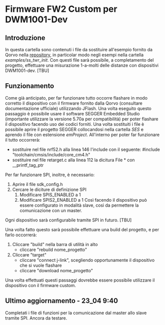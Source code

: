 # Firmware FW2 Custom per DWM1001-Dev

## Introduzione
In questa cartella sono contenuti i file da sostituire all'esempio fornito da Qorvo nella [repository](https://github.com/Decawave/dwm1001-examples), in particolar modo negli esempi nella cartella *examples/ss_twr_init*.
Con questi file sarà possibile, a completamento del progetto, effettuare una misurazione 1-a-molti delle distanze con dispositivi DWM1001-dev. [TBU]

## Funzionamento
Come già anticipato, per far funzionare tutto occorre flashare in modo corretto il dispositivo con il firmware
fornito dalla Qorvo (consultare documentazione ufficiale) utilizzando JFlash.
Una volta eseguito questo passaggio è possibile usare il software SEGGER Embedded Studio (importante utilizzare la versione 5.70a per compatibilità) per poter flashare il dispositivo facendo uso dei codici forniti.
Una volta sostituiti i file è possibile aprire il progetto SEGGER collocandosi nella cartella *SES* e aprendo il file con estensione *emProject*. All'interno per poter far funzionare il tutto occorrerà:
- sostituire nel file nrf52.h alla linea 146 l'include con il seguente: #include "toolchain/cmsis/include/core_cm4.h"
- sostituire nel file retarget.c alla linea 112 la dicitura File * con __printf_tag_ptr

Per far funzionare SPI, inoltre, è necessario:
1) Aprire il file sdk_config.h
2) Cercare le diciture di definizione SPI
    1) Modificare SPIS_ENABLED a 1
    2) Modificare SPIS2_ENABLED a 1
Così facendo il dispositivo può essere configurato in modalità slave, così da permettere la comunicazione con un master.

Ogni dispositivo sarà configurabile tramite SPI in futuro. [TBU]

Una volta fatto questo sarà possibile effettuare una build del progetto, e per farlo occorrerà:
1) Cliccare "build" nella barra di utilità in alto
    - cliccare "rebuild nome_progetto"
2) Cliccare "target"
    - cliccare "connect j-link", scegliendo opportunamente il dispositivo che si vuole flashare
    - cliccare "download nome_progetto"

Una volta effettuati questi passaggi dovrebbe essere possibile utilizzare il dispositivo con il firmware custom.

## Ultimo aggiornamento - 23_04 9:40
Completati i file di funzioni per la comunicazione dal master allo slave tramite SPI.
Ancora da testare.



